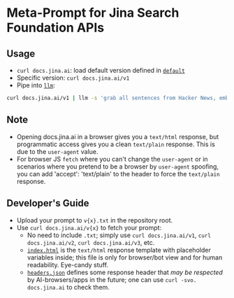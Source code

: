 # Meta-Prompt for Jina Search Foundation APIs

## Usage
- `curl docs.jina.ai`: load default version defined in [`default`](default)
- Specific version: `curl docs.jina.ai/v1`
- Pipe into [`llm`](https://github.com/simonw/llm):
```bash
curl docs.jina.ai/v1 | llm -s 'grab all sentences from Hacker News, embed them, and visualize the results in a 2D UMAP with matplotlib' -m claude-3.5-sonnet
```

## Note
- Opening docs.jina.ai in a browser gives you a `text/html` response, but programmatic access gives you a clean `text/plain` response. This is due to the `user-agent` value.
- For browser JS `fetch` where you can't change the `user-agent` or in scenarios where you pretend to be a browser by `user-agent` spoofing, you can add 'accept': 'text/plain' to the header to force the `text/plain` response.

## Developer's Guide
- Upload your prompt to `v{x}.txt` in the repository root.
- Use `curl docs.jina.ai/v{x}` to fetch your prompt:
  - No need to include `.txt`; simply use `curl docs.jina.ai/v1`, `curl docs.jina.ai/v2`, `curl docs.jina.ai/v3`, etc.
  - [`index.html`](index.html) is the `text/html` response template with placeholder variables inside; this file is only for browser/bot view and for human readability. Eye-candy stuff.
  - [`headers.json`](headers.json) defines some response header that *may be respected* by AI-browsers/apps in the future; one can use `curl -svo. docs.jina.ai` to check them.
